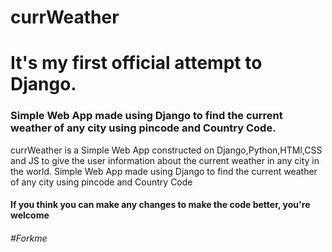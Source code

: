 # currWeather
<h1>It's my first official attempt to Django.</h1>
<h3>Simple Web App made using Django to find the current weather of any city using pincode and Country Code.</h3>
currWeather is a Simple Web App constructed on Django,Python,HTMl,CSS and JS to give the user information 
about the current weather in any city in the world.
Simple Web App made using Django to find the current weather of any city using pincode and Country Code

<h4>If you think you can make any changes to make the code better, you're welcome</h4>
<h6>#Forkme</h6>
